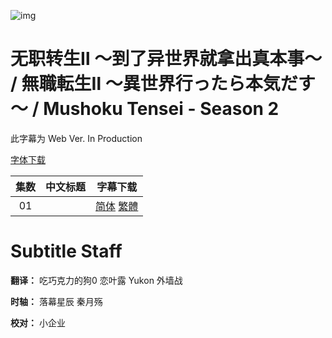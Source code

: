 ![img](https://p.inari.site/kitauji/pigeon/%E6%97%A0%E8%81%8C%E6%B5%B7%E6%8A%A52.jpg)

# 无职转生Ⅱ ～到了异世界就拿出真本事～ / 無職転生Ⅱ ～異世界行ったら本気だす～ / Mushoku Tensei - Season 2

此字幕为 Web Ver. In Production

[字体下载]()

|集数|中文标题|字幕下载|
|:-:|:-:|:-:|
|01||[简体]() [繁體]()|

# Subtitle Staff

**翻译：** 吃巧克力的狗0 恋叶露 Yukon 外墙战 

**时轴：** 落幕星辰 秦月殇

**校对：** 小企业
 
